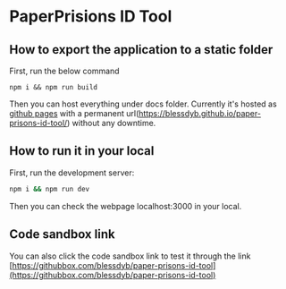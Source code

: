 # PaperPrisions ID Tool

## How to export the application to a static folder

First, run the below command

```
npm i && npm run build
```

Then you can host everything under docs folder. Currently it's hosted as [github pages](https://blessdyb.github.io/paper-prisons-id-tool/) with a permanent url(https://blessdyb.github.io/paper-prisons-id-tool/) without any downtime.

## How to run it in your local

First, run the development server:

```bash
npm i && npm run dev
```

Then you can check the webpage localhost:3000 in your local.

## Code sandbox link

You can also click the code sandbox link to test it through the link [https://githubbox.com/blessdyb/paper-prisons-id-tool](https://githubbox.com/blessdyb/paper-prisons-id-tool)
